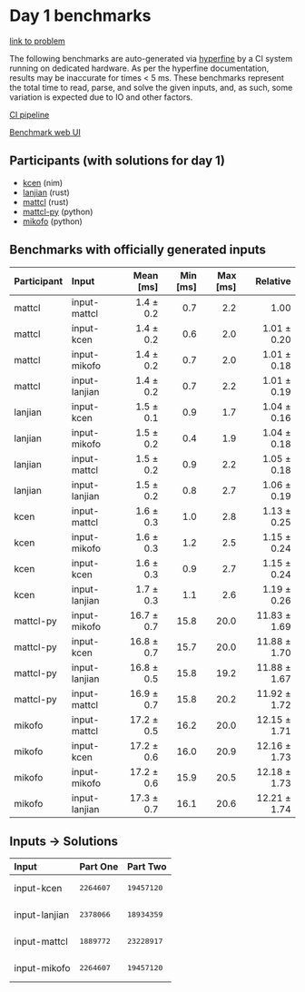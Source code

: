 # Day 1 benchmarks

[link to problem](https://adventofcode.com/2024/day/1)

The following benchmarks are auto-generated via
[hyperfine](https://github.com/sharkdp/hyperfine) by a CI system running on
dedicated hardware. As per the hyperfine documentation, results may be
inaccurate for times < 5 ms. These benchmarks represent the total time to read,
parse, and solve the given inputs, and, as such, some variation is expected due
to IO and other factors.

[CI pipeline](http://ci.papercode.net:8080/teams/main/pipelines/aoc2024)

[Benchmark web UI](https://aoc.ancalagon.black)


## Participants (with solutions for day 1)

- [kcen](https://github.com/kcen/aoc2024) (nim)
- [lanjian](https://github.com/lanjian/aoc-2024) (rust)
- [mattcl](https://github.com/mattcl/aoc2024) (rust)
- [mattcl-py](https://github.com/mattcl/aoc2024-py) (python)
- [mikofo](https://github.com/mikofo/aoc2024) (python)


## Benchmarks with officially generated inputs

| Participant | Input | Mean [ms] | Min [ms] | Max [ms] | Relative |
|:---|:---|---:|---:|---:|---:|
| mattcl | input-mattcl | 1.4 ± 0.2 | 0.7 | 2.2 | 1.00 |
| mattcl | input-kcen | 1.4 ± 0.2 | 0.6 | 2.0 | 1.01 ± 0.20 |
| mattcl | input-mikofo | 1.4 ± 0.2 | 0.7 | 2.0 | 1.01 ± 0.18 |
| mattcl | input-lanjian | 1.4 ± 0.2 | 0.7 | 2.2 | 1.01 ± 0.19 |
| lanjian | input-kcen | 1.5 ± 0.1 | 0.9 | 1.7 | 1.04 ± 0.16 |
| lanjian | input-mikofo | 1.5 ± 0.2 | 0.4 | 1.9 | 1.04 ± 0.18 |
| lanjian | input-mattcl | 1.5 ± 0.2 | 0.9 | 2.2 | 1.05 ± 0.18 |
| lanjian | input-lanjian | 1.5 ± 0.2 | 0.8 | 2.7 | 1.06 ± 0.19 |
| kcen | input-mattcl | 1.6 ± 0.3 | 1.0 | 2.8 | 1.13 ± 0.25 |
| kcen | input-mikofo | 1.6 ± 0.3 | 1.2 | 2.5 | 1.15 ± 0.24 |
| kcen | input-kcen | 1.6 ± 0.3 | 0.9 | 2.7 | 1.15 ± 0.24 |
| kcen | input-lanjian | 1.7 ± 0.3 | 1.1 | 2.6 | 1.19 ± 0.26 |
| mattcl-py | input-mikofo | 16.7 ± 0.7 | 15.8 | 20.0 | 11.83 ± 1.69 |
| mattcl-py | input-kcen | 16.8 ± 0.7 | 15.7 | 20.0 | 11.88 ± 1.70 |
| mattcl-py | input-lanjian | 16.8 ± 0.5 | 15.8 | 19.2 | 11.88 ± 1.67 |
| mattcl-py | input-mattcl | 16.9 ± 0.7 | 15.8 | 20.2 | 11.92 ± 1.72 |
| mikofo | input-mattcl | 17.2 ± 0.5 | 16.2 | 20.0 | 12.15 ± 1.71 |
| mikofo | input-kcen | 17.2 ± 0.6 | 16.0 | 20.9 | 12.16 ± 1.73 |
| mikofo | input-mikofo | 17.2 ± 0.6 | 15.9 | 20.5 | 12.18 ± 1.73 |
| mikofo | input-lanjian | 17.3 ± 0.7 | 16.1 | 20.6 | 12.21 ± 1.74 |


## Inputs -> Solutions

| Input | Part One | Part Two |
|:---|:---|:---|
|input-kcen|<pre>2264607</pre>|<pre>19457120</pre>|
|input-lanjian|<pre>2378066</pre>|<pre>18934359</pre>|
|input-mattcl|<pre>1889772</pre>|<pre>23228917</pre>|
|input-mikofo|<pre>2264607</pre>|<pre>19457120</pre>|
